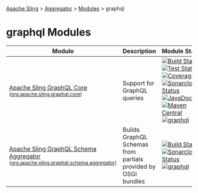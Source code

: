 [Apache Sling](https://sling.apache.org) > [Aggregator](https://github.com/apache/sling-aggregator/) > [Modules](https://github.com/apache/sling-aggregator/blob/master/docs/modules.md) > graphql
# graphql Modules

| Module | Description | Module&nbsp;Status | Pull&nbsp;Requests |
|---    |---    |---    |---    |
| [Apache Sling GraphQL Core](https://github.com/apache/sling-org-apache-sling-graphql-core) <br/> <small>([org.apache.sling.graphql.core](https://central.sonatype.com/search?namespace=org.apache.sling&name=org.apache.sling.graphql.core))</small> | Support for GraphQL queries | &#32;[![Build Status](https://ci-builds.apache.org/job/Sling/job/modules/job/sling-org-apache-sling-graphql-core/job/master/badge/icon)](https://ci-builds.apache.org/job/Sling/job/modules/job/sling-org-apache-sling-graphql-core/job/master/)&#32;[![Test Status](https://img.shields.io/jenkins/tests.svg?jobUrl=https://ci-builds.apache.org/job/Sling/job/modules/job/sling-org-apache-sling-graphql-core/job/master/)](https://ci-builds.apache.org/job/Sling/job/modules/job/sling-org-apache-sling-graphql-core/job/master/test/?width=800&height=600)&#32;[![Coverage](https://sonarcloud.io/api/project_badges/measure?project=apache_sling-org-apache-sling-graphql-core&metric=coverage)](https://sonarcloud.io/dashboard?id=apache_sling-org-apache-sling-graphql-core)&#32;[![Sonarcloud Status](https://sonarcloud.io/api/project_badges/measure?project=apache_sling-org-apache-sling-graphql-core&metric=alert_status)](https://sonarcloud.io/dashboard?id=apache_sling-org-apache-sling-graphql-core)&#32;[![JavaDoc](https://www.javadoc.io/badge/org.apache.sling/org.apache.sling.graphql.core.svg)](https://www.javadoc.io/doc/org.apache.sling/org.apache.sling.graphql.core)&#32;[![Maven Central](https://maven-badges.herokuapp.com/maven-central/org.apache.sling/org.apache.sling.graphql.core/badge.svg)](https://search.maven.org/#search%7Cga%7C1%7Cg%3A%22org.apache.sling%22%20a%3A%22org.apache.sling.graphql.core%22)&#32;[![graphql](https://sling.apache.org/badges/group-graphql.svg)](https://github.com/apache/sling-aggregator/blob/master/docs/groups/graphql.md) | &#32;[![Pull Requests](https://img.shields.io/github/issues-pr/apache/sling-org-apache-sling-graphql-core.svg)](https://github.com/apache/sling-org-apache-sling-graphql-core/pulls) |
| [Apache Sling GraphQL Schema Aggregator](https://github.com/apache/sling-org-apache-sling-graphql-schema-aggregator) <br/> <small>([org.apache.sling.graphql.schema.aggregator](https://central.sonatype.com/search?namespace=org.apache.sling&name=org.apache.sling.graphql.schema.aggregator))</small> | Builds GraphQL Schemas from partials provided by OSGi bundles | &#32;[![Build Status](https://ci-builds.apache.org/job/Sling/job/modules/job/sling-org-apache-sling-graphql-schema-aggregator/job/master/badge/icon)](https://ci-builds.apache.org/job/Sling/job/modules/job/sling-org-apache-sling-graphql-schema-aggregator/job/master/)&#32;[![Sonarcloud Status](https://sonarcloud.io/api/project_badges/measure?project=apache_sling-org-apache-sling-graphql-schema-aggregator&metric=alert_status)](https://sonarcloud.io/dashboard?id=apache_sling-org-apache-sling-graphql-schema-aggregator)&#32;[![graphql](https://sling.apache.org/badges/group-graphql.svg)](https://github.com/apache/sling-aggregator/blob/master/docs/groups/graphql.md) | &#32;[![Pull Requests](https://img.shields.io/github/issues-pr/apache/sling-org-apache-sling-graphql-schema-aggregator.svg)](https://github.com/apache/sling-org-apache-sling-graphql-schema-aggregator/pulls) |